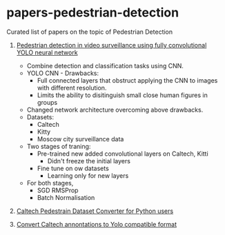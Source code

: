# papers-pedestrian-detection
Curated list of papers on the topic of Pedestrian Detection

1. [Pedestrian detection in video surveillance using fully convolutional YOLO neural network](https://www.researchgate.net/publication/317967088_Pedestrian_detection_in_video_surveillance_using_fully_convolutional_YOLO_neural_network) 
    * Combine detection and classification tasks using CNN.
    * YOLO CNN - Drawbacks:
        * Full connected layers that obstruct applying the CNN to images with different resolution.
        * Limits the ability to disitinguish small close human figures in groups
    * Changed network architecture overcoming above drawbacks.
    * Datasets:
        * Caltech
        * Kitty
        * Moscow city surveillance data
    * Two stages of traning:
        * Pre-trained new added convolutional layers on Caltech, Kitti
            * Didn't freeze the initial layers
        * Fine tune on ow datasets
            * Learning only for new layers
     * For both stages, 
        * SGD RMSProp
        * Batch Normalisation
        
        
        
2. [Caltech Pedestrain Dataset Converter for Python users](https://github.com/mitmul/caltech-pedestrian-dataset-converter)
3. [Convert Caltech annontations to Yolo compatible format](https://github.com/Jumabek/convert_caltech_annos_to_yolo)     
